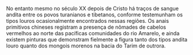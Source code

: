 ﻿No entanto mesmo no século XX depois de Cristo há traços de sangue andita entre os povos turanianos e tibetanos, conforme testemunham os tipos louros ocasionalmente encontrados nessas regiões. Os anais primitivos  chineses registram a presença de nômades de cabelos vermelhos ao norte das pacíficas comunidades do rio Amarelo, e ainda existem pinturas que demonstram fielmente a figura tanto dos tipos andita louro quanto dos  mongois morenos na bacia do Tarim de outrora.